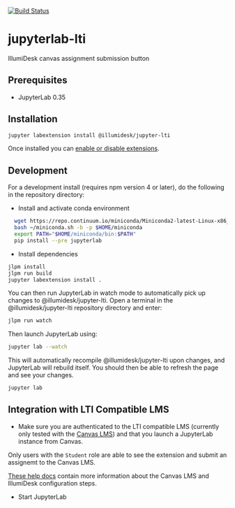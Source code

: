[![Build Status](https://travis-ci.org/IllumiDesk/jupyter-lti.svg?branch=master)](https://travis-ci.org/IllumiDesk/jupyter-lti)

# jupyterlab-lti

IllumiDesk canvas assignment submission button

## Prerequisites

- JupyterLab 0.35

## Installation

```bash
jupyter labextension install @illumidesk/jupyter-lti
```

Once installed you can [enable or disable extensions](https://jupyterlab.readthedocs.io/en/stable/user/extensions.html#installing-extensions).

## Development

For a development install (requires npm version 4 or later), do the following in the repository directory:

- Install and activate conda environment

```bash
  wget https://repo.continuum.io/miniconda/Miniconda2-latest-Linux-x86_64.sh -O ~/miniconda.sh;
  bash ~/miniconda.sh -b -p $HOME/miniconda
  export PATH="$HOME/miniconda/bin:$PATH"
  pip install --pre jupyterlab
```

- Install dependencies

```bash
jlpm install
jlpm run build
jupyter labextension install .
```

You can then run JupyterLab in watch mode to automatically pick up changes to @illumidesk/jupyter-lti. Open a terminal in the @illumidesk/jupyter-lti repository directory and enter:

```bash
jlpm run watch
```

Then launch JupyterLab using:

```bash
jupyter lab --watch
```

This will automatically recompile @illumidesk/jupyter-lti upon changes, and JupyterLab will rebuild itself. You should then be able to refresh the page and see your changes.

```bash
jupyter lab
```

## Integration with LTI Compatible LMS

- Make sure you are authenticated to the LTI compatible LMS (currently only tested with the [Canvas LMS](https://www.canvaslms.com/)) and that you launch a JupyterLab instance from Canvas.

Only users with the `Student` role are able to see the extension and submit an assignemt to the Canvas LMS.

[These help docs](https://docs.illumidesk.com) contain more information about the Canvas LMS and IllumiDesk
configuration steps.

- Start JupyterLab
